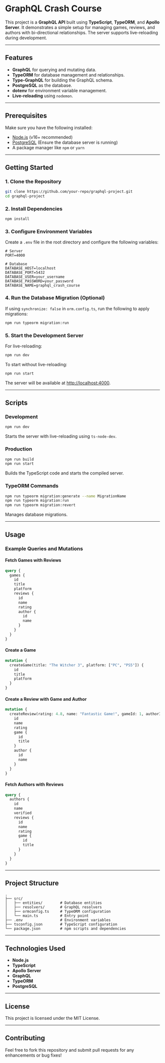 # GraphQL Crash Course

This project is a **GraphQL API** built using **TypeScript**, **TypeORM**, and **Apollo Server**. It demonstrates a simple setup for managing games, reviews, and authors with bi-directional relationships. The server supports live-reloading during development.

---

## Features

- **GraphQL** for querying and mutating data.
- **TypeORM** for database management and relationships.
- **Type-GraphQL** for building the GraphQL schema.
- **PostgreSQL** as the database.
- **dotenv** for environment variable management.
- **Live-reloading** using `nodemon`.

---

## Prerequisites

Make sure you have the following installed:

- [Node.js](https://nodejs.org/) (v16+ recommended)
- [PostgreSQL](https://www.postgresql.org/) (Ensure the database server is running)
- A package manager like `npm` or `yarn`

---

## Getting Started

### 1. Clone the Repository

```bash
git clone https://github.com/your-repo/graphql-project.git
cd graphql-project
```

### 2. Install Dependencies

```bash
npm install
```

### 3. Configure Environment Variables

Create a `.env` file in the root directory and configure the following variables:

```env
# Server
PORT=4000

# Database
DATABASE_HOST=localhost
DATABASE_PORT=5432
DATABASE_USER=your_username
DATABASE_PASSWORD=your_password
DATABASE_NAME=graphql_crash_course
```

### 4. Run the Database Migration (Optional)

If using `synchronize: false` in `orm.config.ts`, run the following to apply migrations:

```bash
npm run typeorm migration:run
```

### 5. Start the Development Server

For live-reloading:

```bash
npm run dev
```

To start without live-reloading:

```bash
npm run start
```

The server will be available at [http://localhost:4000](http://localhost:4000).

---

## Scripts

### Development

```bash
npm run dev
```

Starts the server with live-reloading using `ts-node-dev`.

### Production

```bash
npm run build
npm run start
```

Builds the TypeScript code and starts the compiled server.

### TypeORM Commands

```bash
npm run typeorm migration:generate --name MigrationName
npm run typeorm migration:run
npm run typeorm migration:revert
```

Manages database migrations.

---

## Usage

### Example Queries and Mutations

#### Fetch Games with Reviews

```graphql
query {
  games {
    id
    title
    platform
    reviews {
      id
      name
      rating
      author {
        id
        name
      }
    }
  }
}
```

#### Create a Game

```graphql
mutation {
  createGame(title: "The Witcher 3", platform: ["PC", "PS5"]) {
    id
    title
    platform
  }
}
```

#### Create a Review with Game and Author

```graphql
mutation {
  createReview(rating: 4.8, name: "Fantastic Game!", gameId: 1, authorId: 2) {
    id
    name
    rating
    game {
      id
      title
    }
    author {
      id
      name
    }
  }
}
```

#### Fetch Authors with Reviews

```graphql
query {
  authors {
    id
    name
    verified
    reviews {
      id
      name
      rating
      game {
        id
        title
      }
    }
  }
}
```

---

## Project Structure

```
.
├── src/
│   ├── entities/        # Database entities
│   ├── resolvers/       # GraphQL resolvers
│   ├── ormconfig.ts     # TypeORM configuration
│   └── main.ts          # Entry point
├── .env                 # Environment variables
├── tsconfig.json        # TypeScript configuration
└── package.json         # npm scripts and dependencies
```

---

## Technologies Used

- **Node.js**
- **TypeScript**
- **Apollo Server**
- **GraphQL**
- **TypeORM**
- **PostgreSQL**

---

## License

This project is licensed under the MIT License.

---

## Contributing

Feel free to fork this repository and submit pull requests for any enhancements or bug fixes!
